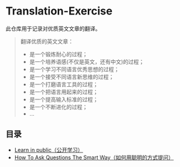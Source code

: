 # Translation-Exercise
此仓库用于记录对优质英文文章的翻译。

> 翻译优质的英文文章：
> - 是一个锻炼耐心的过程；
> - 是一个培养语感(不仅是英文，还有中文)的过程；
> - 是一个学习不同语言优秀思想的过程；
> - 是一个接受不同语言新思维的过程；
> - 是一个打磨语言工具的过程；
> - 是一个把语言用起来的过程；
> - 是一个提高输入标准的过程；
> - 是一个不断进化的过程；
> - ...

## 目录
- [Learn in public（公开学习）](https://github.com/RunJavaCode/Translation-Exercise/blob/master/Learn%20in%20public%EF%BC%88%E5%85%AC%E5%BC%80%E5%AD%A6%E4%B9%A0%EF%BC%89.md)
- [How To Ask Questions The Smart Way（如何用聪明的方式提问）](https://github.com/RunJavaCode/Translation-Exercise/blob/master/How%20To%20Ask%20Questions%20The%20Smart%20Way%EF%BC%88%E5%A6%82%E4%BD%95%E7%94%A8%E8%81%AA%E6%98%8E%E7%9A%84%E6%96%B9%E5%BC%8F%E6%8F%90%E9%97%AE%EF%BC%89.md)
